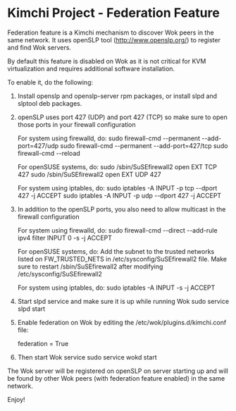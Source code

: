 Kimchi Project - Federation Feature
===================================

Federation feature is a Kimchi mechanism to discover Wok peers in the same
network. It uses openSLP tool (http://www.openslp.org/) to register and find Wok
servers.

By default this feature is disabled on Wok as it is not critical for KVM
virtualization and requires additional software installation.

To enable it, do the following:

1. Install openslp and openslp-server rpm packages,
   or install slpd and slptool deb packages.

2. openSLP uses port 427 (UDP) and port 427 (TCP) so make sure to open those
   ports in your firewall configuration

   For system using firewalld, do:
   sudo firewall-cmd --permanent --add-port=427/udp
   sudo firewall-cmd --permanent --add-port=427/tcp
   sudo firewall-cmd --reload

   For openSUSE systems, do:
   sudo /sbin/SuSEfirewall2 open EXT TCP 427
   sudo /sbin/SuSEfirewall2 open EXT UDP 427

   For system using iptables, do:
   sudo iptables -A INPUT -p tcp --dport 427 -j ACCEPT
   sudo iptables -A INPUT -p udp --dport 427 -j ACCEPT

3. In addition to the openSLP ports, you also need to allow multicast in the
   firewall configuration

   For system using firewalld, do:
   sudo firewall-cmd --direct --add-rule ipv4 filter INPUT 0 -s <subnet> -j ACCEPT

   For openSUSE systems, do:
   Add the subnet to the trusted networks listed on FW_TRUSTED_NETS in
   /etc/sysconfig/SuSEfirewall2 file.
   Make sure to restart /sbin/SuSEfirewall2 after modifying /etc/sysconfig/SuSEfirewall2

   For system using iptables, do:
   sudo iptables -A INPUT -s <subnet> -j ACCEPT

4. Start slpd service and make sure it is up while running Wok
   sudo service slpd start

5. Enable federation on Wok by editing the /etc/wok/plugins.d/kimchi.conf file:

   federation = True

6. Then start Wok service
   sudo service wokd start

The Wok server will be registered on openSLP on server starting up and will
be found by other Wok peers (with federation feature enabled) in the same
network.

Enjoy!
